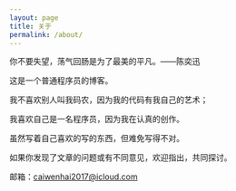 ```yaml
---
layout: page
title: 关于
permalink: /about/
---
```


你不要失望，荡气回肠是为了最美的平凡。——陈奕迅

这是一个普通程序员的博客。

我不喜欢别人叫我码农，因为我的代码有我自己的艺术；

我喜欢自己是一名程序员，因为我在认真的创作。

虽然写着自己喜欢的写的东西，但难免写得不对。

如果你发现了文章的问题或有不同意见，欢迎指出，共同探讨。

邮箱：caiwenhai2017@icloud.com